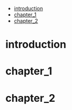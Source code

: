 - [introduction](#introduction)
- [chapter_1](#chapter_1)
- [chapter_2](#chapter_2)
# introduction

# chapter_1
# chapter_2